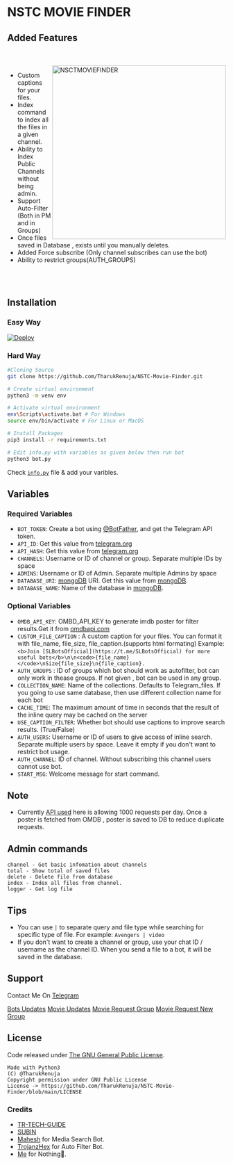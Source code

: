 # NSTC MOVIE FINDER

## Added Features

<br/>
<br/>
<a target="_blank">
  <img align="right" height="400" width="400" alt="NSCTMOVIEFINDER" src="https://telegra.ph/file/9bca5220bb6be74d8abd6.jpg">
</a>

- Custom captions for your files.
- Index command to index all the files in a given channel.
- Ability to Index Public Channels without being admin.
- Support Auto-Filter (Both in PM and in Groups)
- Once files saved in Database , exists until you manually deletes.
- Added Force subscribe (Only channel subscribes can use the bot)
- Ability to restrict groups(AUTH_GROUPS)

<br/>
<br/>

## Installation

### Easy Way
[![Deploy](https://www.herokucdn.com/deploy/button.svg)](https://heroku.com/deploy?template=https:h)

### Hard Way

```bash
#Cloning Source
git clone https://github.com/TharukRenuja/NSTC-Movie-Finder.git

# Create virtual environment
python3 -m venv env

# Activate virtual environment
env\Scripts\activate.bat # For Windows
source env/bin/activate # For Linux or MacOS

# Install Packages
pip3 install -r requirements.txt

# Edit info.py with variables as given below then run bot
python3 bot.py
```
Check [`info.py`](info.py) file & add your varibles.

## Variables

### Required Variables
* `BOT_TOKEN`: Create a bot using [@BotFather](https://telegram.dog/BotFather), and get the Telegram API token.
* `API_ID`: Get this value from [telegram.org](https://my.telegram.org/apps)
* `API_HASH`: Get this value from [telegram.org](https://my.telegram.org/apps)
* `CHANNELS`: Username or ID of channel or group. Separate multiple IDs by space
* `ADMINS`: Username or ID of Admin. Separate multiple Admins by space
* `DATABASE_URI`: [mongoDB](https://www.mongodb.com) URI. Get this value from [mongoDB](https://www.mongodb.com).
* `DATABASE_NAME`: Name of the database in [mongoDB](https://www.mongodb.com).

### Optional Variables
* `OMDB_API_KEY`: OMBD_API_KEY to generate imdb poster for filter results.Get it from [omdbapi.com](http://www.omdbapi.com/apikey.aspx)
* `CUSTOM_FILE_CAPTION` : A custom caption for your files. You can format it with file_name, file_size, file_caption.(supports html formating)
Example: `<b>Join [SLBotsOfficial](https://t.me/SLBotsOfficial) for more useful bots</b>\n\n<code>{file_name}</code>\nSize{file_size}\n{file_caption}.`
* `AUTH_GROUPS` : ID of groups which bot should work as autofilter, bot can only work in thease groups. If not given , bot can be used in any group.
* `COLLECTION_NAME`: Name of the collections. Defaults to Telegram_files. If you going to use same database, then use different collection name for each bot
* `CACHE_TIME`: The maximum amount of time in seconds that the result of the inline query may be cached on the server
* `USE_CAPTION_FILTER`: Whether bot should use captions to improve search results. (True/False)
* `AUTH_USERS`: Username or ID of users to give access of inline search. Separate multiple users by space. Leave it empty if you don't want to restrict bot usage.
* `AUTH_CHANNEL`: ID of channel. Without subscribing this channel users cannot use bot.
* `START_MSG`: Welcome message for start command.

## Note
* Currently [API used](http://www.omdbapi.com) here is allowing 1000 requests per day. Once a poster is fetched from OMDB , poster is saved to DB to reduce duplicate requests.

## Admin commands
```
channel - Get basic infomation about channels
total - Show total of saved files
delete - Delete file from database
index - Index all files from channel.
logger - Get log file
```

## Tips
* You can use `|` to separate query and file type while searching for specific type of file. For example: `Avengers | video`
* If you don't want to create a channel or group, use your chat ID / username as the channel ID. When you send a file to a bot, it will be saved in the database.


## Support
Contact Me On [Telegram](https://t.me/TharukRenuja)

[Bots Updates](https://t.me/SLBotsOfficial)
[Movie Updates](https://t.me/nstcentertainment)
[Movie Request Group](https://t.me/nstcentertainmentgroup)
[Movie Request New Group](https://t.me/genuinemovieclub)

## License
Code released under [The GNU General Public License](LICENSE).
```
Made with Python3
(C) @TharukRenuja
Copyright permission under GNU Public License
License -> https://github.com/TharukRenuja/NSTC-Movie-Finder/blob/main/LICENSE
```

### Credits

- [TR-TECH-GUIDE](https://github.com/TR-TECH-GUIDE)
- [SUBIN](https://github.com/subinps)
- [Mahesh](https://github.com/Mahesh0253) for Media Search Bot.
- [TrojanzHex](https://github.com/TroJanzHEX) for Auto Filter Bot.
- [Me](https://github.com/TharukRenuja) for Nothing🤣.
